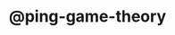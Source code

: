 ---
title: "@ping-game-theory"
description: A compete with code style tournament where each player can submit their strategy to win the most points in a game of prisoners dilemma.
start_date: July 19 2024
end_date: August 13 2024
is_important: true
is_visible: true
is_pinned: false
tags:
- Python
repository_url: https://github.com/lalitm1004/ping-game-theory
---